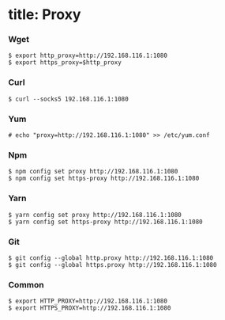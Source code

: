 title: Proxy
============

### Wget

    $ export http_proxy=http://192.168.116.1:1080
    $ export https_proxy=$http_proxy

### Curl

    $ curl --socks5 192.168.116.1:1080

### Yum

    # echo "proxy=http://192.168.116.1:1080" >> /etc/yum.conf

### Npm

    $ npm config set proxy http://192.168.116.1:1080
    $ npm config set https-proxy http://192.168.116.1:1080

### Yarn

    $ yarn config set proxy http://192.168.116.1:1080
    $ yarn config set https-proxy http://192.168.116.1:1080

### Git

    $ git config --global http.proxy http://192.168.116.1:1080
    $ git config --global https.proxy http://192.168.116.1:1080

### Common

    $ export HTTP_PROXY=http://192.168.116.1:1080
    $ export HTTPS_PROXY=http://192.168.116.1:1080